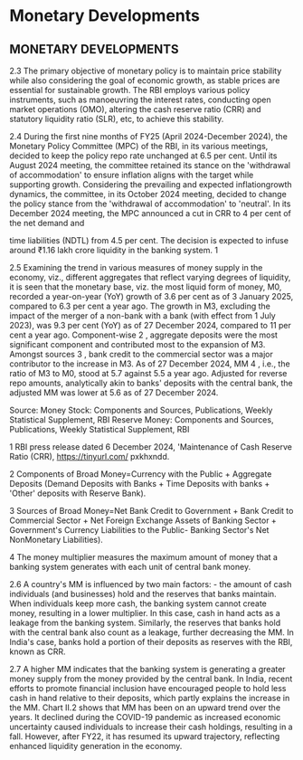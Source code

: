 # Monetary Developments

## MONETARY DEVELOPMENTS

2.3 The primary objective of monetary policy is to maintain price stability while also considering the goal of economic growth, as stable prices are essential for sustainable growth. The RBI employs various policy instruments, such as manoeuvring the interest rates, conducting open market operations (OMO), altering the cash reserve ratio (CRR) and statutory liquidity ratio (SLR), etc, to achieve this stability.

2.4 During the first nine months of FY25 (April 2024-December 2024), the Monetary Policy Committee (MPC) of the RBI, in its various meetings, decided to keep the policy repo rate unchanged at 6.5 per cent. Until its August 2024 meeting, the committee retained its stance on the 'withdrawal of accommodation' to ensure inflation aligns with the target while supporting growth. Considering the prevailing and expected inflationgrowth dynamics, the committee, in its October 2024 meeting, decided to change the policy  stance  from  the  'withdrawal  of  accommodation'  to  'neutral'.  In  its  December 2024 meeting, the MPC announced a cut in CRR to 4 per cent of the net demand and

time liabilities (NDTL) from 4.5 per cent. The decision is expected to infuse around ₹1.16 lakh crore liquidity in the banking system. 1

2.5 Examining the trend in various measures of money supply in the economy, viz., different aggregates that reflect varying degrees of liquidity, it is seen that the monetary base, viz. the most liquid form of money, M0, recorded a year-on-year (YoY) growth of 3.6 per cent as of 3 January 2025, compared to 6.3 per cent a year ago. The growth in M3, excluding the impact of the merger of a non-bank with a bank (with effect from 1 July 2023), was 9.3 per cent (YoY) as of 27 December 2024, compared to 11 per cent a year ago. Component-wise 2 , aggregate deposits were the most significant component and contributed most to the expansion of M3. Amongst sources 3 , bank credit to the commercial sector was a major contributor to the increase in M3. As of 27 December 2024, MM 4 , i.e., the ratio of M3 to M0, stood at 5.7 against 5.5 a year ago. Adjusted for reverse repo amounts, analytically akin to banks' deposits with the central bank, the adjusted MM was lower at 5.6 as of 27 December 2024.

<!-- image -->

Source:  Money  Stock:  Components  and  Sources,  Publications,  Weekly  Statistical  Supplement,  RBI  Reserve Money: Components and Sources, Publications, Weekly Statistical Supplement, RBI

1 RBI press  release  dated  6  December  2024,  'Maintenance  of  Cash  Reserve  Ratio  (CRR),  https://tinyurl.com/ pxkhxndd.

2  Components of Broad Money=Currency with the Public + Aggregate Deposits (Demand Deposits with Banks + Time Deposits with banks + 'Other' deposits with Reserve Bank).

3  Sources of Broad Money=Net Bank Credit to Government + Bank Credit to Commercial Sector + Net Foreign Exchange Assets of Banking Sector + Government's Currency Liabilities to the Public- Banking Sector's Net NonMonetary Liabilities).

4  The money multiplier measures the maximum amount of money that a banking system generates with each unit of central bank money.

2.6 A country's MM is influenced by two main factors: - the amount of cash individuals (and businesses) hold and the reserves that banks maintain. When individuals keep more cash, the banking system cannot create money, resulting in a lower multiplier. In this case, cash in hand acts as a leakage from the banking system. Similarly, the reserves that banks hold with the central bank also count as a leakage, further decreasing the MM. In India's case, banks hold a portion of their deposits as reserves with the RBI, known as CRR.

2.7 A higher MM indicates that the banking system is generating a greater money supply from the money provided by the central bank. In India, recent efforts to promote financial inclusion have encouraged people to hold less cash in hand relative to their deposits, which partly explains the increase in the MM. Chart II.2 shows that MM has been on an upward trend over the years. It declined during the COVID-19 pandemic as increased economic uncertainty caused individuals to increase their cash holdings, resulting in a fall. However, after FY22, it has resumed its upward trajectory, reflecting enhanced liquidity generation in the economy.

<!-- image -->